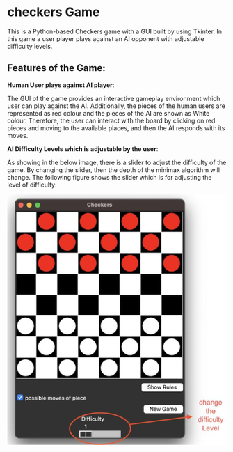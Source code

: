 # checkers Game

 
This is a Python-based Checkers game with a GUI built by using Tkinter. In this game a user player plays against an AI opponent with adjustable difficulty levels.

## Features of the Game: 
**Human User plays against AI player**: 

The GUI of the game provides an interactive gameplay environment which user
can play against the AI. Additionally, the pieces of the human users are
represented as red colour and the pieces of the AI are shown as White colour.
Therefore, the user can interact with the board by clicking on red pieces and
moving to the available places, and then the AI responds with its moves.

**AI Difficulty Levels which is adjustable by the user**: 

As showing in the below image, there is a slider to adjust the difficulty of the game. By changing the
slider, then the depth of the minimax algorithm will change.
The following figure shows the slider which is for adjusting the level of difficulty:

<img src="img/difficulity.png" alt="difficulity" width="600" height="auto">
